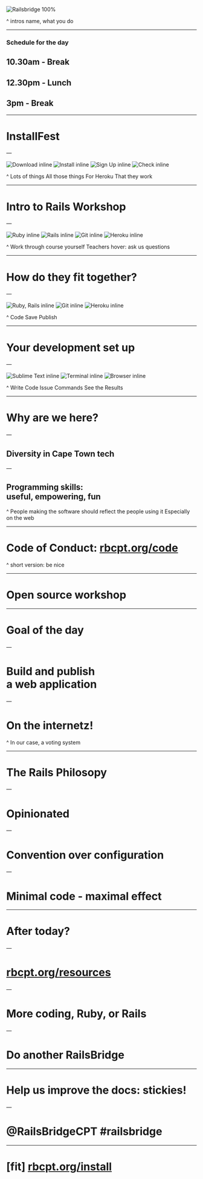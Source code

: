 ![Railsbridge 100%](img/railsbridge-cape-town-logo-large.png)

^ intros
name, what you do

---

### Schedule for the day

## 10.30am - Break
## 12.30pm - Lunch
## 3pm - Break

---

# InstallFest

—

![Download inline](img/download.png) ![Install inline](img/install.png) ![Sign Up inline](img/user.png) ![Check inline](img/check.png)

^ Lots of things
All those things
For Heroku
That they work

---

# Intro to Rails Workshop

—

![Ruby inline](img/ruby-logo.jpg) ![Rails inline](img/rails-logo.jpg) ![Git inline](img/git-logo.png) ![Heroku inline](img/heroku-logo.png)

^ Work through course yourself
Teachers hover: ask us questions

---

# How do they fit together?

—

![Ruby, Rails inline](img/fit-together-ruby-rails.png) ![Git inline](img/fit-together-git.png) ![Heroku inline](img/fit-together-heroku.png)

^ Code
Save
Publish

---

# Your development set up

—

![Sublime Text inline](img/set-up-text-editor.png) ![Terminal inline](img/set-up-terminal.png) ![Browser inline](img/set-up-browser.png)

^ Write Code
Issue Commands
See the Results

---

# Why are we here?

—

## Diversity in Cape Town tech

—

## Programming skills:<br>useful, empowering, fun

^ People making the software should reflect the people using it
Especially on the web

---

# Code of Conduct: [rbcpt.org/code](http://rbcpt.org/code/)

^ short version: be nice

---

# Open source workshop

---

# Goal of the day

—

# Build and publish<br>a web application

—

# On the internetz!

^ In our case, a voting system

---

# The Rails Philosopy

—

# Opinionated

—

# Convention over configuration

—

# Minimal code - maximal effect

---

# After today?

—

# [rbcpt.org/resources](http://rbcpt.org/resources/)

—

# More coding, Ruby, or Rails

—

# Do another RailsBridge

---

# Help us improve the docs: stickies!

—

# @RailsBridgeCPT #railsbridge

---

# [fit] [rbcpt.org/install](http://rbcpt.org/install/)

